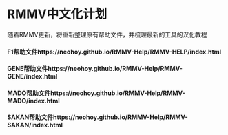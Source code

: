 # RMMV中文化计划
随着RMMV更新，将重新整理原有帮助文件，并梳理最新的工具的汉化教程

#### F1帮助文件https://neohoy.github.io/RMMV-Help/RMMV-HELP/index.html

#### GENE帮助文件https://neohoy.github.io/RMMV-Help/RMMV-GENE/index.html

#### MADO帮助文件https://neohoy.github.io/RMMV-Help/RMMV-MADO/index.html

#### SAKAN帮助文件https://neohoy.github.io/RMMV-Help/RMMV-SAKAN/index.html


